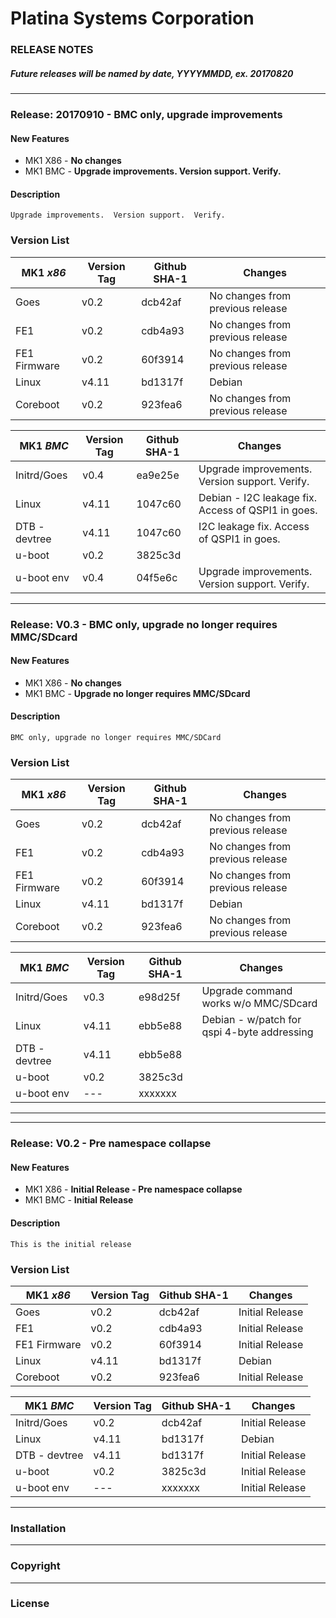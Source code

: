 # Platina Systems Corporation
### RELEASE NOTES
##### Future releases will be named by date, YYYYMMDD, ex. __20170820__
---
### Release:  __20170910__ - BMC only, upgrade improvements
#### New Features
  - MK1 X86 - __No changes__
  - MK1 BMC - __Upgrade improvements.  Version support.  Verify.__

#### Description
```Upgrade improvements.  Version support.  Verify.```
 
### Version List
| MK1 _x86_ | Version Tag | Github SHA-1 | Changes |
| ------ | ------ | ------ | ------ |
| Goes | v0.2 | dcb42af | No changes from previous release |
| FE1 | v0.2 | cdb4a93 | No changes from previous release |
| FE1 Firmware | v0.2 | 60f3914 | No changes from previous release |
| Linux | v4.11 | bd1317f | Debian |
| Coreboot | v0.2 | 923fea6 | No changes from previous release |

| MK1 _BMC_ | Version Tag | Github SHA-1 | Changes |
| ------ | ------ |------| ------ |
| Initrd/Goes | v0.4 | ea9e25e | Upgrade improvements.  Version support.  Verify. |
| Linux | v4.11 | 1047c60 | Debian - I2C leakage fix.  Access of QSPI1 in goes. |
| DTB - devtree | v4.11 | 1047c60 | I2C leakage fix.  Access of QSPI1 in goes. |
| u-boot | v0.2 | 3825c3d | |
| u-boot env | v0.4 | 04f5e6c | Upgrade improvements.  Version support.  Verify. |
---
### Release:  __V0.3__ - BMC only, upgrade no longer requires MMC/SDcard
#### New Features
  - MK1 X86 - __No changes__
  - MK1 BMC - __Upgrade no longer requires MMC/SDcard__

#### Description
```BMC only, upgrade no longer requires MMC/SDCard```
 
### Version List
| MK1 _x86_ | Version Tag | Github SHA-1 | Changes |
| ------ | ------ | ------ | ------ |
| Goes | v0.2 | dcb42af | No changes from previous release |
| FE1 | v0.2 | cdb4a93 | No changes from previous release |
| FE1 Firmware | v0.2 | 60f3914 | No changes from previous release |
| Linux | v4.11 | bd1317f | Debian |
| Coreboot | v0.2 | 923fea6 | No changes from previous release |

| MK1 _BMC_ | Version Tag | Github SHA-1 | Changes |
| ------ | ------ |------| ------ |
| Initrd/Goes | v0.3 | e98d25f | Upgrade command works w/o MMC/SDcard |
| Linux | v4.11 | ebb5e88 | Debian - w/patch for qspi 4-byte addressing |
| DTB - devtree | v4.11 | ebb5e88 | |
| u-boot | v0.2 | 3825c3d | |
| u-boot env | --- |xxxxxxx | |
---

---
### Release:  __V0.2__ - Pre namespace collapse
#### New Features
  - MK1 X86 - __Initial Release - Pre namespace collapse__
  - MK1 BMC - __Initial Release__

#### Description
```This is the initial release```

### Version List
| MK1 _x86_ | Version Tag | Github SHA-1 | Changes |
| ------ | ------ |------| ------ |
| Goes | v0.2 | dcb42af | Initial Release |
| FE1 | v0.2 | cdb4a93 | Initial Release |
| FE1 Firmware | v0.2 | 60f3914 | Initial Release |
| Linux | v4.11 | bd1317f | Debian |
| Coreboot | v0.2 | 923fea6 | Initial Release |

| MK1 _BMC_ | Version Tag | Github SHA-1 | Changes |
| ------ | ------ |------| ------ |
| Initrd/Goes | v0.2 | dcb42af | Initial Release |
| Linux | v4.11 | bd1317f | Debian |
| DTB - devtree | v4.11 | bd1317f | Initial Release |
| u-boot | v0.2 | 3825c3d | Initial Release |
| u-boot env | --- | xxxxxxx | Initial Release |
---
### Installation
---
### Copyright
---
### License
